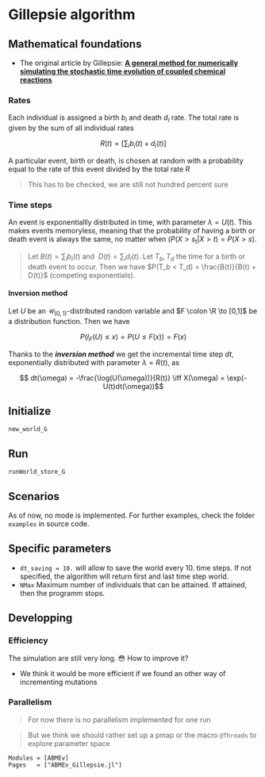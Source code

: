# Gillepsie algorithm

## Mathematical foundations

- The original article by Gillepsie:
[**A general method for numerically simulating the stochastic time evolution of coupled chemical reactions**](https://www.sciencedirect.com/science/article/pii/0021999176900413?via%3Dihub)


### Rates
Each individual is assigned a birth $` b_i `$ and death $` d_i `$ rate. The total rate is given by the sum of all individual rates
```math
R(t) = \left[ \sum_i b_i(t) + d_i(t) \right]
```
A particular event, birth or death, is chosen at random with a probability equal to the rate of this event divided by the total rate $`R`$
> This has to be checked, we are still not hundred percent sure

### Time steps
An event is exponentiallly distributed in time, with parameter $`\lambda = U(t)`$. This makes events memoryless, meaning that the probability of having a birth or death event is always the same, no matter when ($`P(X > s_t | X > t) = P(X > s) `$.
> Let $`B(t) = \sum_i b_i(t)`$ and  $`D(t) = \sum_i d_i(t)`$. Let $`T_b, T_d`$ the time for a birth or death event to occur. Then we have $`P(T_b < T_d) = \frac{B(t)}{B(t) + D(t)}`$  (competing exponentials).
#### Inversion method
Let $`U`$ be an $`\mathcal{U}_{(0,1)}`$-distributed random variable and $`F \colon \R \to [0,1]`$ be a distribution function. Then we have
```math
P(I_F(U) \leq x ) = P(U \leq F(x)) = F(x)
```


Thanks to the ***inversion method*** we get the incremental time step $`dt`$, exponentially distributed with parameter $`\lambda = R(t)`$, as

```math
    dt(\omega) = -\frac{\log(U(\omega))}{R(t)} \iff X(\omega) = \exp(-U(t)dt(\omega))
```
## Initialize
```@docs
new_world_G
```
## Run
```@docs
runWorld_store_G
```

## Scenarios
As of now, no mode is implemented. For further examples, check the folder `examples` in source code.

## Specific parameters

- ```dt_saving = 10.```
will allow to save the world every 10. time steps. If not specified, the algorithm will return first and last time step world.
- ```NMax``` Maximum number of individuals that can be attained. If attained, then the programm stops.

## Developping
### Efficiency
The simulation are still very long.
:flushed: How to improve it?
- We think it would be more efficient if we found an other way of incrementing mutations


### Parallelism
> For now there is no parallelism implemented for one run

> But we think we should rather set up a pmap or the macro `@Threads` to explore parameter space


```@autodocs
Modules = [ABMEv]
Pages   = ["ABMEv_Gillepsie.jl"]
```
